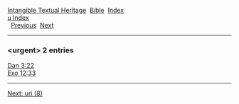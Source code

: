 [Intangible Textual Heritage](../../index)  [Bible](../index) 
[Index](index)   
[u Index](_u_)  
  [Previous](c12014)  [Next](c12016) 

------------------------------------------------------------------------

### &lt;urgent&gt; 2 entries

[Dan 3:22](../kjv/dan003.htm#022)  
[Exo 12:33](../kjv/exo012.htm#033)  

------------------------------------------------------------------------

[Next: uri (8)](c12016)
